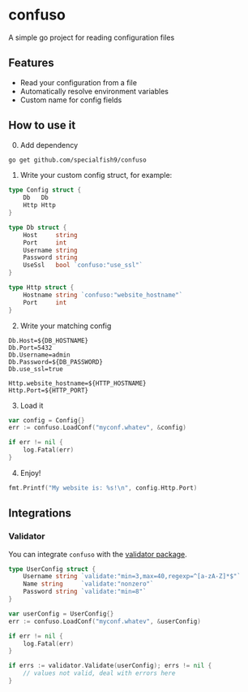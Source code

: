 # confuso
A simple go project for reading configuration files

## Features
- Read your configuration from a file
- Automatically resolve environment variables
- Custom name for config fields

## How to use it

0. Add dependency
```bash
go get github.com/specialfish9/confuso
```

1. Write your custom config struct, for example:

```go
type Config struct {
	Db   Db
	Http Http
}

type Db struct {
	Host     string
	Port     int
	Username string
	Password string
	UseSsl   bool `confuso:"use_ssl"`
}

type Http struct {
	Hostname string `confuso:"website_hostname"`
	Port     int
}

```

2. Write your matching config

```
Db.Host=${DB_HOSTNAME}
Db.Port=5432
Db.Username=admin
Db.Password=${DB_PASSWORD}
Db.use_ssl=true

Http.website_hostname=${HTTP_HOSTNAME}
Http.Port=${HTTP_PORT}
```

3. Load it
```go
var config = Config{}
err := confuso.LoadConf("myconf.whatev", &config)

if err != nil {
	log.Fatal(err)
}
```

4. Enjoy!
```go
fmt.Printf("My website is: %s!\n", config.Http.Port)
```

## Integrations

### Validator

You can integrate `confuso` with the [validator package](https://github.com/go-validator/validator).


```go
type UserConfig struct {
	Username string `validate:"min=3,max=40,regexp=^[a-zA-Z]*$"`
	Name string     `validate:"nonzero"`
	Password string `validate:"min=8"`
}

var userConfig = UserConfig{}
err := confuso.LoadConf("myconf.whatev", &userConfig)

if err != nil {
	log.Fatal(err)
}

if errs := validator.Validate(userConfig); errs != nil {
	// values not valid, deal with errors here
}
```
